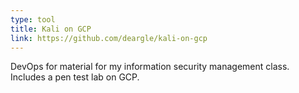 ```yaml
---
type: tool
title: Kali on GCP
link: https://github.com/deargle/kali-on-gcp
---
```


DevOps for material for my information security management class. Includes a pen test lab on GCP.
